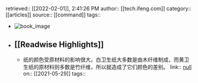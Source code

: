 retrieved:: [[2022-02-01]], 2:41:26 PM
              author:: [[tech.ifeng.com]]
              category:: [[articles]]
              source:: [[command]]
              tags::

- ![book_image](https://readwise-assets.s3.amazonaws.com/static/images/article0.00998d930354.png)
- ## [[Readwise Highlights]]
	- 纸的颜色受原材料的影响很大。白卫生纸大多数是由木纤维制成，而黄卫生纸的原材料则多数是竹纤维，所以就造成了它们颜色的差别。
	                link:: [null](null)
	                on:: [[2021-05-29]]
	                tags::